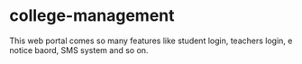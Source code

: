 # college-management
This web portal comes so many features like student login, teachers login, e notice baord, SMS system and so on. 
